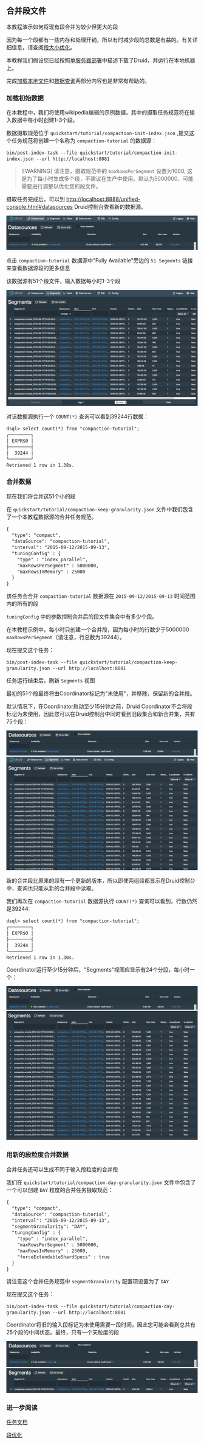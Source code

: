 <!-- toc -->

## 合并段文件

本教程演示如何将现有段合并为较少但更大的段

因为每一个段都有一些内存和处理开销，所以有时减少段的总数是有益的。有关详细信息，请查阅[段大小优化](../Operations/segmentSizeOpt.md)。

本教程我们假设您已经按照[单服务器部署](../GettingStarted/chapter-3.md)中描述下载了Druid，并运行在本地机器上。

完成[加载本地文件](./chapter-1.md)和[数据查询](./chapter-4.md)两部分内容也是非常有帮助的。

### 加载初始数据

在本教程中，我们将使用wikipedia编辑的示例数据，其中的摄取任务规范将在输入数据中每小时创建1-3个段。

数据摄取规范位于 `quickstart/tutorial/compaction-init-index.json` ,提交这个任务规范将创建一个名称为 `compaction-tutorial` 的数据源：

```
bin/post-index-task --file quickstart/tutorial/compaction-init-index.json --url http://localhost:8081
```

> ![WARNING] 
> 请注意，摄取规范中的 `maxRowsPerSegment` 设置为1000, 这是为了每小时生成多个段，不建议在生产中使用。默认为5000000，可能需要进行调整以优化您的段文件。

摄取任务完成后，可以到 [http://localhost:8888/unified-console.html#datasources](http://localhost:8888/unified-console.html#datasources) Druid控制台查看新的数据源。

![](img-8/tutorial-compaction-01.png)

点击 `compaction-tutorial` 数据源中"Fully Available"旁边的 `51 Segments` 链接来查看数据源段的更多信息

该数据源有51个段文件，输入数据每小时1-3个段

![](img-8/tutorial-compaction-02.png)

对该数据源执行一个 `COUNT(*)` 查询可以看到39244行数据：

```
dsql> select count(*) from "compaction-tutorial";
┌────────┐
│ EXPR$0 │
├────────┤
│  39244 │
└────────┘
Retrieved 1 row in 1.38s.
```

### 合并数据

现在我们将合并这51个小的段

在 `quickstart/tutorial/compaction-keep-granularity.json` 文件中我们包含了一个本教程数据源的合并任务规范。

```
{
  "type": "compact",
  "dataSource": "compaction-tutorial",
  "interval": "2015-09-12/2015-09-13",
  "tuningConfig" : {
    "type" : "index_parallel",
    "maxRowsPerSegment" : 5000000,
    "maxRowsInMemory" : 25000
  }
}
```

该任务会合并 `compaction-tutorial` 数据源在 `2015-09-12/2015-09-13` 时间范围内的所有的段

`tuningConfig` 中的参数控制合并后的段文件集合中有多少个段。

在本教程示例中，每小时只创建一个合并段，因为每小时的行数少于5000000 `maxRowsPerSegment`（请注意，行总数为39244）。

现在提交这个任务：
```
bin/post-index-task --file quickstart/tutorial/compaction-keep-granularity.json --url http://localhost:8081
```

任务运行结束后，刷新 `Segments` 视图

最初的51个段最终将由Coordinator标记为"未使用"，并移除，保留新的合并段。

默认情况下，在Coordinator启动至少15分钟之前，Druid Coordinator不会将段标记为未使用，因此您可以在Druid控制台中同时看到旧段集合和新合并集，共有75个段：

![](img-8/tutorial-compaction-03.png)
![](img-8/tutorial-compaction-04.png)

新的合并段比原来的段有一个更新的版本，所以即使两组段都显示在Druid控制台中，查询也只能从新的合并段中读取。

我们再次在 `compaction-tutorial` 数据源执行 `COUNT(*)` 查询可以看到，行数仍然是39244:
```
dsql> select count(*) from "compaction-tutorial";
┌────────┐
│ EXPR$0 │
├────────┤
│  39244 │
└────────┘
Retrieved 1 row in 1.30s.
```

Coordinator运行至少15分钟后，"Segments"视图应显示有24个分段，每小时一个：

![](img-8/tutorial-compaction-05.png)
![](img-8/tutorial-compaction-06.png)

### 用新的段粒度合并数据

合并任务还可以生成不同于输入段粒度的合并段

我们在 `quickstart/tutorial/compaction-day-granularity.json` 文件中包含了一个可以创建 `DAY` 粒度的合并任务摄取规范：

```
{
  "type": "compact",
  "dataSource": "compaction-tutorial",
  "interval": "2015-09-12/2015-09-13",
  "segmentGranularity": "DAY",
  "tuningConfig" : {
    "type" : "index_parallel",
    "maxRowsPerSegment" : 5000000,
    "maxRowsInMemory" : 25000,
    "forceExtendableShardSpecs" : true
  }
}
```

请注意这个合并任务规范中 `segmentGranularity` 配置项设置为了 `DAY`

现在提交这个任务：
```
bin/post-index-task --file quickstart/tutorial/compaction-day-granularity.json --url http://localhost:8081
```

Coordinator将旧的输入段标记为未使用需要一段时间，因此您可能会看到总共有25个段的中间状态。最终，只有一个天粒度的段

![](img-8/tutorial-compaction-07.png)
![](img-8/tutorial-compaction-08.png)

### 进一步阅读
[任务文档](../DataIngestion/taskrefer.md)

[段优化](../Operations/segmentSizeOpt.md)